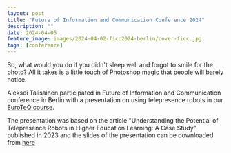```yaml
---
layout: post
title: "Future of Information and Communication Conference 2024"
description: ""
date: 2024-04-05
feature_image: images/2024-04-02-ficc2024-berlin/cover-ficc.jpg
tags: [conference]
---
```


So, what would you do if you didn't sleep well and forgot to smile for the photo? All it takes is a little touch of Photoshop magic that people will barely notice.

Aleksei Talisainen participated in Future of Information and Communication conference in Berlin with a presentation on using telepresence robots in our [EuroTeQ course](documents/Enhancing-Social-Interaction-in-Education-and-Business-by-using-Telepresence-Robots-ICY0032.pdf).

The presentation was based on the article "Understanding the Potential of Telepresence Robots in Higher Education Learning: A Case Study" published in 2023 and the slides of the presentation can be downloaded from [here](documents/2024-04-02-ficc2024-slides.pdf)